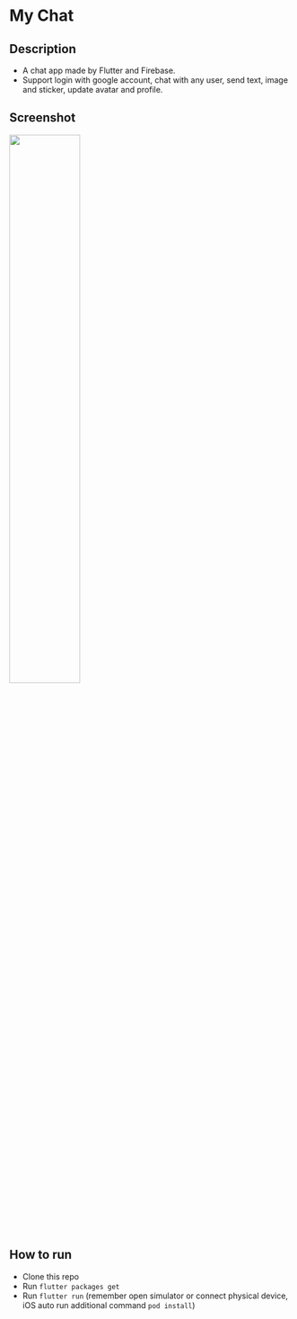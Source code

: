 # My Chat

## Description
* A chat app made by Flutter and Firebase.
* Support login with google account, chat with any user, send text, image and sticker, update avatar and profile.


## Screenshot
<img src="https://raw.githubusercontent.com/duytq94/flutter-chat-demo/master/screenshots/FlutterChatDemo.gif" height="50%" width="50%">

## How to run
* Clone this repo
* Run `flutter packages get`
* Run `flutter run` (remember open simulator or connect physical device, iOS auto run additional command `pod install`)